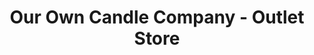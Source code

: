 ---
title: "Our Own Candle Company - Outlet Store"
url: /findley-lake/our-own-candle-company-outlet-store/
shop: Kerzen
---